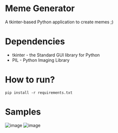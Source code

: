 # Meme Generator
A tkinter-based Python application to create memes ;)

# Dependencies
- tkinter - the Standard GUI library for Python
- PIL - Python Imaging Library

# How to run? 
`pip install -r requirements.txt`

# Samples
![image](https://user-images.githubusercontent.com/71393551/184506540-ea99f03d-31ca-412f-bd37-b709aed02525.png)
![image](https://user-images.githubusercontent.com/71393551/184506680-e2a58486-5d37-4834-8121-baaf20b57566.png)
